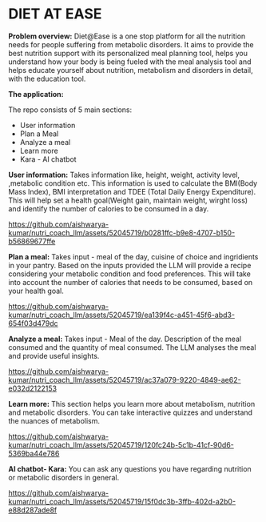 # DIET AT EASE

 **Problem overview:**
Diet@Ease is a one stop platform for all the nutrition needs for people suffering from metabolic disorders.
It aims to provide the best nutrition support with its personalized meal planning tool, helps you understand how your body is being fueled with the meal analysis tool and helps educate yourself about nutrition, metabolism and disorders in detail, with the education tool.

**The application:**

The repo consists of 5 main sections:
* User information
* Plan a Meal
* Analyze a meal
* Learn more
* Kara - AI chatbot

**User information:** Takes information like, height, weight, activity level, ,metabolic condition etc. This information is used to calculate the BMI(Body Mass Index), BMI interpretation and TDEE (Total Daily Energy Expenditure). This will help set a health goal(Weight gain, maintain weight, wirght loss) and identify the number of calories to be consumed in a day.

https://github.com/aishwarya-kumar/nutri_coach_llm/assets/52045719/b0281ffc-b9e8-4707-b150-b56869677ffe


**Plan a meal:** Takes input - meal of the day, cuisine of choice and ingridients in your pantry. Based on the inputs provided the LLM will provide a recipe considering your metabolic condition and food preferences. This will take into account the number of calories that needs to be consumed, based on your health goal.

https://github.com/aishwarya-kumar/nutri_coach_llm/assets/52045719/ea139f4c-a451-45f6-abd3-654f03d479dc



**Analyze a meal:** Takes input - Meal of the day. Description of the meal consumed and the quantity of meal consumed. The LLM analyses the meal and provide useful insights. 

https://github.com/aishwarya-kumar/nutri_coach_llm/assets/52045719/ac37a079-9220-4849-ae62-e032d2122153



**Learn more:** This section helps you learn more about metabolism, nutrition and metabolic disorders. You can take interactive quizzes and understand the nuances of metabolism. 


https://github.com/aishwarya-kumar/nutri_coach_llm/assets/52045719/120fc24b-5c1b-41cf-90d6-5369ba44e786


**AI chatbot- Kara:** You can ask any questions you have regarding nutrition or metabolic disorders in general.


https://github.com/aishwarya-kumar/nutri_coach_llm/assets/52045719/15f0dc3b-3ffb-402d-a2b0-e88d287ade8f




